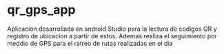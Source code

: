 # qr_gps_app
Aplicación desarrollada en android Studio para la lectura de codigos QR y registro de ubicacion a partir de estos. Ademas realiza el seguimiento por meddio de GPS para el ratreo de rutas realizadas en el dia
